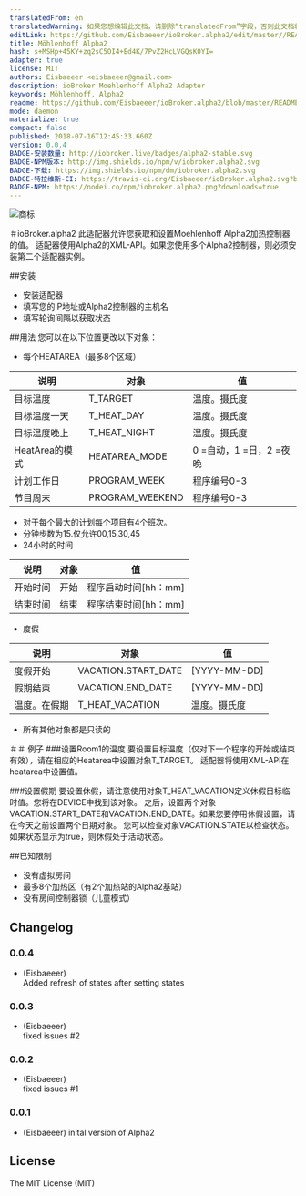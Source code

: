```yaml
---
translatedFrom: en
translatedWarning: 如果您想编辑此文档，请删除“translatedFrom”字段，否则此文档将再次自动翻译
editLink: https://github.com/Eisbaeeer/ioBroker.alpha2/edit/master//README.md
title: Möhlenhoff Alpha2
hash: s+MSHp+45KY+zq2sC5OI4+Ed4K/7PvZ2HcLVGQsK0YI=
adapter: true
license: MIT
authors: Eisbaeeer <eisbaeeer@gmail.com>
description: ioBroker Moehlenhoff Alpha2 Adapter
keywords: Möhlenhoff, Alpha2
readme: https://github.com/Eisbaeeer/ioBroker.alpha2/blob/master/README.md
mode: daemon
materialize: true
compact: false
published: 2018-07-16T12:45:33.660Z
version: 0.0.4
BADGE-安装数量: http://iobroker.live/badges/alpha2-stable.svg
BADGE-NPM版本: http://img.shields.io/npm/v/iobroker.alpha2.svg
BADGE-下载: https://img.shields.io/npm/dm/iobroker.alpha2.svg
BADGE-特拉维斯-CI: https://travis-ci.org/Eisbaeeer/ioBroker.alpha2.svg?branch=master
BADGE-NPM: https://nodei.co/npm/iobroker.alpha2.png?downloads=true
---
```

![商标](zh-cn/adapterref/iobroker.alpha2/../../../en/adapterref/iobroker.alpha2/admin/mh-logo-schrift.png)


＃ioBroker.alpha2
此适配器允许您获取和设置Moehlenhoff Alpha2加热控制器的值。
适配器使用Alpha2的XML-API。如果您使用多个Alpha2控制器，则必须安装第二个适配器实例。

##安装
 - 安装适配器
 - 填写您的IP地址或Alpha2控制器的主机名
 - 填写轮询间隔以获取状态

##用法
您可以在以下位置更改以下对象：

 - 每个HEATAREA（最多8个区域）

|说明|对象|值|
|---------------------|-----------------|---------------------------|
|目标温度| T_TARGET |温度。摄氏度|
|目标温度一天| T_HEAT_DAY |温度。摄氏度|
|目标温度晚上| T_HEAT_NIGHT |温度。摄氏度|
| HeatArea的模式| HEATAREA_MODE | 0 =自动，1 =日，2 =夜晚|
|计划工作日| PROGRAM_WEEK |程序编号0-3 |
|节目周末| PROGRAM_WEEKEND |程序编号0-3 |

 - 对于每个最大的计划每个项目有4个班次。
 - 分钟步数为15.仅允许00,15,30,45
 -  24小时的时间

|说明|对象|值|
|---------------------|-----------------|-------------------------------|
|开始时间|开始|程序启动时间[hh：mm] |
|结束时间|结束|程序结束时间[hh：mm] |

 - 度假

|说明|对象|值|
|-----------------------|---------------------|--------------------------|
|度假开始| VACATION.START_DATE | [YYYY-MM-DD] |
|假期结束| VACATION.END_DATE | [YYYY-MM-DD] |
|温度。在假期| T_HEAT_VACATION |温度。摄氏度|

 - 所有其他对象都是只读的

＃＃ 例子
###设置Room1的温度
要设置目标温度（仅对下一个程序的开始或结束有效），请在相应的Heatarea中设置对象T_TARGET。
适配器将使用XML-API在heatarea中设置值。

###设置假期
要设置休假，请注意使用对象T_HEAT_VACATION定义休假目标临时值。您将在DEVICE中找到该对象。
之后，设置两个对象VACATION.START_DATE和VACATION.END_DATE。如果您要停用休假设置，请在今天之前设置两个日期对象。
您可以检查对象VACATION.STATE以检查状态。如果状态显示为true，则休假处于活动状态。

##已知限制
 - 没有虚拟房间
 - 最多8个加热区（有2个加热站的Alpha2基站）
 - 没有房间控制器锁（儿童模式）

## Changelog

### 0.0.4
- (Eisbaeeer)   
Added refresh of states after setting states

### 0.0.3
- (Eisbaeeer)   
fixed issues #2

### 0.0.2
- (Eisbaeeer)   
fixed issues #1

### 0.0.1
- (Eisbaeeer) inital version of Alpha2

## License
The MIT License (MIT)